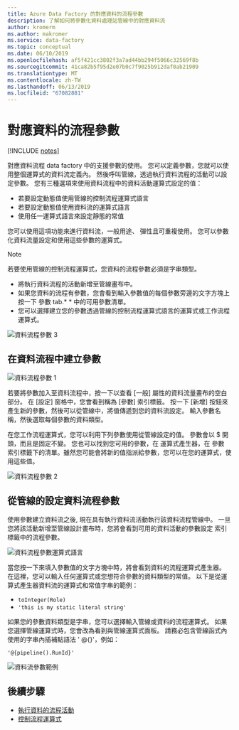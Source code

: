 ```yaml
---
title: Azure Data Factory 的對應資料的流程參數
description: 了解如何將參數化資料處理站管線中的對應資料流
author: kromerm
ms.author: makromer
ms.service: data-factory
ms.topic: conceptual
ms.date: 06/10/2019
ms.openlocfilehash: af5f421cc3802f3a7ad44bb294f5066c32569f8b
ms.sourcegitcommit: 41ca82b5f95d2e07b0c7f9025b912daf0ab21909
ms.translationtype: MT
ms.contentlocale: zh-TW
ms.lasthandoff: 06/13/2019
ms.locfileid: "67082881"
---
```

# <a name="mapping-data-flow-parameters"></a>對應資料的流程參數

[!INCLUDE [notes](../../includes/data-factory-data-flow-preview.md)]

對應資料流程 data factory 中的支援參數的使用。 您可以定義參數，您就可以使用整個運算式的資料流定義內。 然後呼叫管線，透過執行資料流程的活動可以設定參數。 您有三種選項來使用資料流程中的資料活動運算式設定的值：

* 若要設定動態值使用管線的控制流程運算式語言
* 若要設定動態值使用資料流的運算式語言
* 使用任一運算式語言來設定靜態的常值

您可以使用這項功能來進行資料流，一般用途、 彈性且可重複使用。 您可以參數化資料流量設定和使用這些參數的運算式。

> [!NOTE]
> 若要使用管線的控制流程運算式，您資料的流程參數必須是字串類型。

* 將執行資料流程的活動新增至管線畫布中。
* 如果您資料的流程有參數，您會看到輸入參數值的每個參數旁邊的文字方塊上按一下 參數 tab.* * 中的可用參數清單。
* 您可以選擇建立您的參數透過管線的控制流程運算式語言的運算式或工作流程運算式。

![資料流程參數 3](media/data-flow/params3.png "資料流程參數 3")

## <a name="create-parameters-in-data-flow"></a>在資料流程中建立參數

![資料流程參數 1](media/data-flow/params1.png "資料流程參數 1")

若要將參數加入至資料流程中，按一下以查看 [一般] 屬性的資料流量畫布的空白部分。 在 [設定] 窗格中，您會看到稱為 [參數] 索引標籤。 按一下 [新增] 按鈕來產生新的參數，然後可以從管線中，將值傳遞到您的資料流設定。 輸入參數名稱，然後選取每個參數的資料類型。

在您工作流程運算式，您可以利用下列參數使用從管線設定的值。 參數會以 $ 開頭，而且是固定不變。 您也可以找到您可用的參數，在 運算式產生器，在 參數 索引標籤下的清單。雖然您可能會將新的值指派給參數，您可以在您的運算式，使用這些值。

![資料流程參數 2](media/data-flow/params2.png "資料流程參數 2")

## <a name="set-data-flow-parameters-from-pipeline"></a>從管線的設定資料流程參數

使用參數建立資料流之後, 現在具有執行資料流活動執行該資料流程管線中。 一旦您將該活動新增至管線設計畫布時，您將會看到可用的資料活動的參數設定 索引標籤中的流程參數。

![資料流程參數運算式語言](media/data-flow/params4.png "資料流程參數運算式語言")

當您按一下來填入參數值的文字方塊中時，將會看到資料的流程運算式產生器。 在這裡，您可以輸入任何運算式或您想符合參數的資料類型的常值。 以下是從運算式產生器資料流的運算式和常值字串的範例：

* ```toInteger(Role)```
* ```'this is my static literal string'```

如果您的參數資料類型是字串，您可以選擇輸入管線或資料的流程運算式。 如果您選擇管線運算式時，您會改為看到與管線運算式面板。 請務必包含管線函式內使用的字串內插補點語法 ' @{<expression>}'，例如：

```'@{pipeline().RunId}'```

![資料流參數範例](media/data-flow/params5.png "資料流參數範例")

## <a name="next-steps"></a>後續步驟

* [執行資料的流程活動](control-flow-execute-data-flow-activity.md)
* [控制流程運算式](control-flow-expression-language-functions.md)
